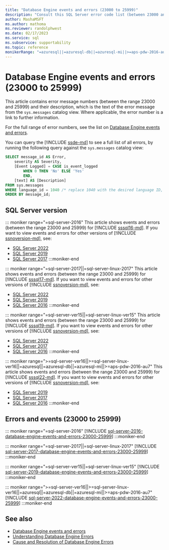 ```yaml
---
title: "Database Engine events and errors (23000 to 25999)"
description: "Consult this SQL Server error code list (between 23000 and 25999) to find explanations for error messages for SQL Server database engine events."
author: MashaMSFT
ms.author: mathoma
ms.reviewer: randolphwest
ms.date: 02/17/2023
ms.service: sql
ms.subservice: supportability
ms.topic: reference
monikerRange: "=azuresql||=azuresql-db||=azuresql-mi||>=aps-pdw-2016-au7||>=sql-server-2016||>=sql-server-linux-2017"
---
```

# Database Engine events and errors (23000 to 25999)

This article contains error message numbers (between the range 23000 and 25999) and their description, which is the text of the error message from the `sys.messages` catalog view. Where applicable, the error number is a link to further information.

For the full range of error numbers, see the list on [Database Engine events and errors](database-engine-events-and-errors.md#errors-and-events).

You can query the [!INCLUDE [ssde-md](../../includes/ssde-md.md)] to see a full list of all errors, by running the following query against the `sys.messages` catalog view:

```sql
SELECT message_id AS Error,
    severity AS Severity,
    [Event Logged] = CASE is_event_logged
        WHEN 0 THEN 'No' ELSE 'Yes'
        END,
    [text] AS [Description]
FROM sys.messages
WHERE language_id = 1040 /* replace 1040 with the desired language ID, such as 1033 for US English*/
ORDER BY message_id;
```

## SQL Server version

::: moniker range="=sql-server-2016"
This article shows events and errors (between the range 23000 and 25999) for [!INCLUDE [sssql16-md](../../includes/sssql16-md.md)]. If you want to view events and errors for other versions of [!INCLUDE [ssnoversion-md](../../includes/ssnoversion-md.md)], see:

- [SQL Server 2022](?view=sql-server-ver16&preserve-view=true)
- [SQL Server 2019](?view=sql-server-ver15&preserve-view=true)
- [SQL Server 2017](?view=sql-server-2017&preserve-view=true)
:::moniker-end

::: moniker range="=sql-server-2017||=sql-server-linux-2017"
This article shows events and errors (between the range 23000 and 25999) for [!INCLUDE [sssql17-md](../../includes/sssql17-md.md)]. If you want to view events and errors for other versions of [!INCLUDE [ssnoversion-md](../../includes/ssnoversion-md.md)], see:

- [SQL Server 2022](?view=sql-server-ver16&preserve-view=true)
- [SQL Server 2019](?view=sql-server-ver15&preserve-view=true)
- [SQL Server 2016](?view=sql-server-2016&preserve-view=true)
:::moniker-end

::: moniker range="=sql-server-ver15||=sql-server-linux-ver15"
This article shows events and errors (between the range 23000 and 25999) for [!INCLUDE [sssql19-md](../../includes/sssql19-md.md)]. If you want to view events and errors for other versions of [!INCLUDE [ssnoversion-md](../../includes/ssnoversion-md.md)], see:

- [SQL Server 2022](?view=sql-server-ver16&preserve-view=true)
- [SQL Server 2017](?view=sql-server-2017&preserve-view=true)
- [SQL Server 2016](?view=sql-server-2016&preserve-view=true)
:::moniker-end

::: moniker range=">=sql-server-ver16||>=sql-server-linux-ver16||=azuresql||=azuresql-db||=azuresql-mi||>=aps-pdw-2016-au7"
This article shows events and errors (between the range 23000 and 25999) for [!INCLUDE [sssql22-md](../../includes/sssql22-md.md)]. If you want to view events and errors for other versions of [!INCLUDE [ssnoversion-md](../../includes/ssnoversion-md.md)], see:

- [SQL Server 2019](?view=sql-server-ver15&preserve-view=true)
- [SQL Server 2017](?view=sql-server-2017&preserve-view=true)
- [SQL Server 2016](?view=sql-server-2016&preserve-view=true)
:::moniker-end

## Errors and events (23000 to 25999)

::: moniker range="=sql-server-2016"
[!INCLUDE [sql-server-2016-database-engine-events-and-errors-23000-25999](includes/sql-server-2016-database-engine-events-and-errors-23000-25999.md)]
:::moniker-end

::: moniker range="=sql-server-2017||=sql-server-linux-2017"
[!INCLUDE [sql-server-2017-database-engine-events-and-errors-23000-25999](includes/sql-server-2017-database-engine-events-and-errors-23000-25999.md)]
:::moniker-end

::: moniker range="=sql-server-ver15||=sql-server-linux-ver15"
[!INCLUDE [sql-server-2019-database-engine-events-and-errors-23000-25999](includes/sql-server-2019-database-engine-events-and-errors-23000-25999.md)]
:::moniker-end

::: moniker range=">=sql-server-ver16||>=sql-server-linux-ver16||=azuresql||=azuresql-db||=azuresql-mi||>=aps-pdw-2016-au7"
[!INCLUDE [sql-server-2022-database-engine-events-and-errors-23000-25999](includes/sql-server-2022-database-engine-events-and-errors-23000-25999.md)]
:::moniker-end

## See also

- [Database Engine events and errors](database-engine-events-and-errors.md)
- [Understanding Database Engine Errors](../../relational-databases/errors-events/understanding-database-engine-errors.md)
- [Cause and Resolution of Database Engine Errors](/previous-versions/sql/sql-server-2016/ms365262(v=sql.130))
